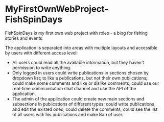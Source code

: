 # MyFirstOwnWebProject-FishSpinDays
FishSpinDays is my first own web project with roles - a blog for fishing stories and events.

The application is separated into areas with multiple layouts and accessible by users with different access level:
- All users could read all the available information, but they haven't permission to write anything.
- Only logged in users could write publications in sections chosen by dropdown list; to like a publications, but not their own publications; could make some comments and like or dislike comments; could use our real-time communication chat channel and use the API of the application.
- The admin of the application could create new main sections and subsections in publications of different types; could write publications and edit the existed ones; could delete the comments; could see the list of all users with his publications and make Ban of user.
